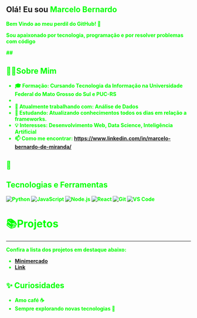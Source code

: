 ## Olá! Eu sou <strong style="color:#00ff00;">Marcelo Bernardo<strong>

<p>Bem Vindo ao meu perdil do GitHub! 🚀</p>
<p>Sou apaixonado por tecnologia, programação e por resolver problemas com código</p>

##<h2>🧑‍💻Sobre Mim</h2>
- 🎓 Formação: Cursando Tecnologia da Informação na Universidade Federal do Mato Grosso do Sul e PUC-RS
- 
- 💼 Atualmente trabalhando com: Análise de Dados
- 🌱 Estudando: Atualizando conhecimentos todos os dias em relação a frameworks.
- 💡 Interesses:  Desenvolvimento Web, Data Science, Inteligência Artificial
- 📫 Como me encontrar: https://www.linkedin.com/in/marcelo-bernardo-de-miranda/

## 🔧 <h2>Tecnologias e Ferramentas</h2>

![Python](https://img.shields.io/badge/-Python-333?style=flat&logo=python)
![JavaScript](https://img.shields.io/badge/-JavaScript-333?style=flat&logo=javascript)
![Node.js](https://img.shields.io/badge/-Node.js-333?style=flat&logo=node.js)
![React](https://img.shields.io/badge/-React-333?style=flat&logo=react)
![Git](https://img.shields.io/badge/-Git-333?style=flat&logo=git)
![VS Code](https://img.shields.io/badge/-VS%20Code-333?style=flat&logo=visual-studio-code)


### <h1>📚Projetos</h1> <hr>

Confira a lista dos projetos em destaque abaixo:
- <a href="https://github.com/marcelo-bernardo/proj_minimercado">Minimercado</a>
- <a href="www.netflix.com.br">Link</a>

## ✨ Curiosidades

- Amo café ☕
- Sempre explorando novas tecnologias 🧪

<!--
**marcelo-bernardo/marcelo-bernardo** is a ✨ _special_ ✨ repository because its `README.md` (this file) appears on your GitHub profile.

Here are some ideas to get you started:

- 🔭 I’m currently working on ...
- 🌱 I’m currently learning ...
- 👯 I’m looking to collaborate on ...
- 🤔 I’m looking for help with ...
- 💬 Ask me about ...
- 📫 How to reach me: ...
- 😄 Pronouns: ...
- ⚡ Fun fact: ...
-->
